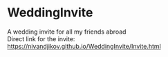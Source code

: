 # WeddingInvite
A wedding invite for all my friends abroad
<br>
Direct link for the invite: https://nivandjikov.github.io/WeddingInvite/Invite.html
